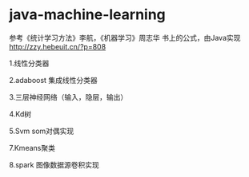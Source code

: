 # java-machine-learning
参考《统计学习方法》李航，《机器学习》周志华 书上的公式，由Java实现
http://zzy.hebeuit.cn/?p=808

1.线性分类器

2.adaboost 集成线性分类器

3.三层神经网络（输入，隐层，输出）

4.Kd树

5.Svm  som对偶实现

7.Kmeans聚类

8.spark 图像数据源卷积实现
